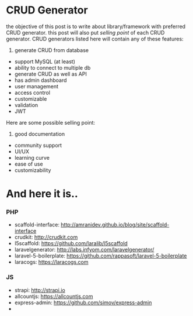 # CRUD Generator

the objective of this post is to write about library/framework with preferred CRUD generator. this post will also put _selling point_ of each CRUD generator. CRUD generators listed here will contain any of these features:

1. generate CRUD from database
- support MySQL (at least)
- ability to connect to multiple db
- generate CRUD as well as API
- has admin dashboard
- user management
- access control
- customizable
- validation
- JWT

Here are some possible selling point:

1. good documentation
- community support
- UI/UX
- learning curve
- ease of use
- customizability

# And here it is..

### PHP
- scaffold-interface: http://amranidev.github.io/blog/site/scaffold-interface
- crudkit: http://crudkit.com
- l5scaffold: https://github.com/laralib/l5scaffold
- laravelgenerator: http://labs.infyom.com/laravelgenerator/
- laravel-5-boilerplate: https://github.com/rappasoft/laravel-5-boilerplate
- laracogs: https://laracogs.com

### JS
- strapi: http://strapi.io
- allcountjs: https://allcountjs.com
- express-admin: https://github.com/simov/express-admin
- 

